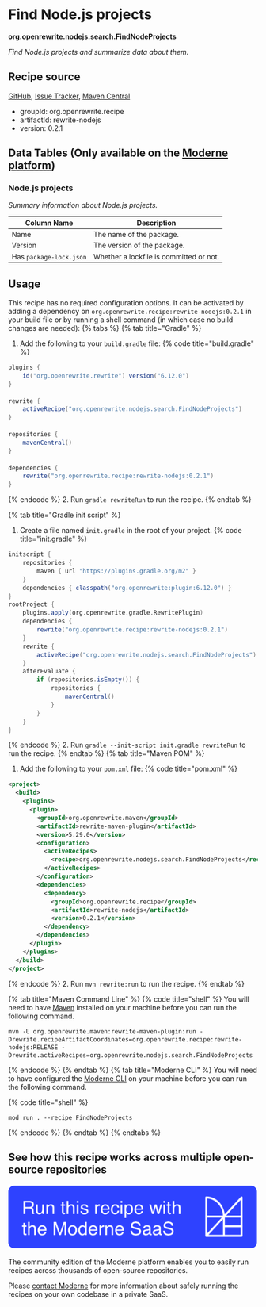 # Find Node.js projects

**org.openrewrite.nodejs.search.FindNodeProjects**

_Find Node.js projects and summarize data about them._

## Recipe source

[GitHub](https://github.com/openrewrite/rewrite-nodejs/blob/main/src/main/java/org/openrewrite/nodejs/search/FindNodeProjects.java), [Issue Tracker](https://github.com/openrewrite/rewrite-nodejs/issues), [Maven Central](https://central.sonatype.com/artifact/org.openrewrite.recipe/rewrite-nodejs/0.2.1/jar)

* groupId: org.openrewrite.recipe
* artifactId: rewrite-nodejs
* version: 0.2.1

## Data Tables (Only available on the [Moderne platform](https://app.moderne.io/))

### Node.js projects

_Summary information about Node.js projects._

| Column Name | Description |
| ----------- | ----------- |
| Name | The name of the package. |
| Version | The version of the package. |
| Has `package-lock.json` | Whether a lockfile is committed or not. |


## Usage

This recipe has no required configuration options. It can be activated by adding a dependency on `org.openrewrite.recipe:rewrite-nodejs:0.2.1` in your build file or by running a shell command (in which case no build changes are needed): 
{% tabs %}
{% tab title="Gradle" %}
1. Add the following to your `build.gradle` file:
{% code title="build.gradle" %}
```groovy
plugins {
    id("org.openrewrite.rewrite") version("6.12.0")
}

rewrite {
    activeRecipe("org.openrewrite.nodejs.search.FindNodeProjects")
}

repositories {
    mavenCentral()
}

dependencies {
    rewrite("org.openrewrite.recipe:rewrite-nodejs:0.2.1")
}
```
{% endcode %}
2. Run `gradle rewriteRun` to run the recipe.
{% endtab %}

{% tab title="Gradle init script" %}
1. Create a file named `init.gradle` in the root of your project.
{% code title="init.gradle" %}
```groovy
initscript {
    repositories {
        maven { url "https://plugins.gradle.org/m2" }
    }
    dependencies { classpath("org.openrewrite:plugin:6.12.0") }
}
rootProject {
    plugins.apply(org.openrewrite.gradle.RewritePlugin)
    dependencies {
        rewrite("org.openrewrite.recipe:rewrite-nodejs:0.2.1")
    }
    rewrite {
        activeRecipe("org.openrewrite.nodejs.search.FindNodeProjects")
    }
    afterEvaluate {
        if (repositories.isEmpty()) {
            repositories {
                mavenCentral()
            }
        }
    }
}
```
{% endcode %}
2. Run `gradle --init-script init.gradle rewriteRun` to run the recipe.
{% endtab %}
{% tab title="Maven POM" %}
1. Add the following to your `pom.xml` file:
{% code title="pom.xml" %}
```xml
<project>
  <build>
    <plugins>
      <plugin>
        <groupId>org.openrewrite.maven</groupId>
        <artifactId>rewrite-maven-plugin</artifactId>
        <version>5.29.0</version>
        <configuration>
          <activeRecipes>
            <recipe>org.openrewrite.nodejs.search.FindNodeProjects</recipe>
          </activeRecipes>
        </configuration>
        <dependencies>
          <dependency>
            <groupId>org.openrewrite.recipe</groupId>
            <artifactId>rewrite-nodejs</artifactId>
            <version>0.2.1</version>
          </dependency>
        </dependencies>
      </plugin>
    </plugins>
  </build>
</project>
```
{% endcode %}
2. Run `mvn rewrite:run` to run the recipe.
{% endtab %}

{% tab title="Maven Command Line" %}
{% code title="shell" %}
You will need to have [Maven](https://maven.apache.org/download.cgi) installed on your machine before you can run the following command.

```shell
mvn -U org.openrewrite.maven:rewrite-maven-plugin:run -Drewrite.recipeArtifactCoordinates=org.openrewrite.recipe:rewrite-nodejs:RELEASE -Drewrite.activeRecipes=org.openrewrite.nodejs.search.FindNodeProjects
```
{% endcode %}
{% endtab %}
{% tab title="Moderne CLI" %}
You will need to have configured the [Moderne CLI](https://docs.moderne.io/moderne-cli/cli-intro) on your machine before you can run the following command.

{% code title="shell" %}
```shell
mod run . --recipe FindNodeProjects
```
{% endcode %}
{% endtab %}
{% endtabs %}

## See how this recipe works across multiple open-source repositories

[![Moderne Link Image](/.gitbook/assets/ModerneRecipeButton.png)](https://app.moderne.io/recipes/org.openrewrite.nodejs.search.FindNodeProjects)

The community edition of the Moderne platform enables you to easily run recipes across thousands of open-source repositories.

Please [contact Moderne](https://moderne.io/product) for more information about safely running the recipes on your own codebase in a private SaaS.
